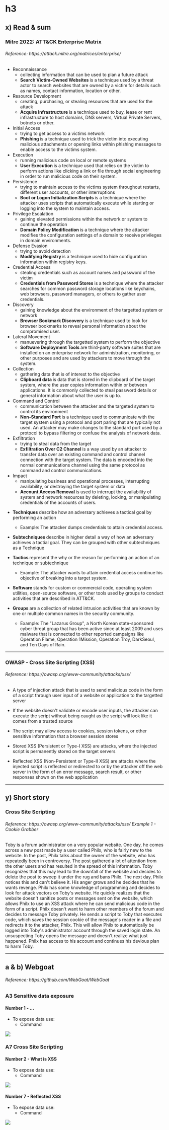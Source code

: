 <h1> h3 </h1>

<h2> x) Read & sum</h2>

<h3> 
Mitre 2022: ATT&CK Enterprise Matrix
</h3>
<h6> Reference: https://attack.mitre.org/matrices/enterprise/ </h6>

<p>
  
  - Reconnaissance
    - collecting information that can be used to plan a future attack
    - <b> Search Victim-Owned Websites </b> is a technique used by a threat actor to         search websites that are owned by a victim for details such as names, contact         information, location or other.
  - Resource Development
    - creating, purchasing, or stealing resources that are used for the attack
    - <b> Acquire Infrastructure </b> is a technique used to buy, lease or rent             infrastructure to host domains, DNS servers, Virtual Private Servers, botnets or       other.
  - Initial Access
    - trying to get access to a victims network
    - <b> Phishing </b> is a technique used to trick the victim into executing               malicious attachments or opening links within phishing messages to enable access       to the victims system.
  - Execution
    - running malicious code on local or remote systems
    - <b> User Execution </b> is a technique used that relies on the victim to perform       actions like clicking a link or file through social engineering in order to run       malicious code on their system.
  - Persistence
    - trying to maintain access to the victims system throughout restarts, different         user accounts, or other interruptions
    - <b> Boot or Logon Initialization Scripts </b> is a technique where the attacker       uses scripts that automatically execute while starting or logging into the             system to maintain access.
  - Privilege Escalation
    - gaining elevated permissions within the network or system to continue the             operation
    - <b> Domain Policy Modification </b> is a technique where the attacker modifies       the configuration settings of a domain to receive privileges in domain                 environments.
  - Defense Evasion
    - trying to avoid detection 
    - <b> Modifying Registry </b> is a technique used to hide configuration                 information within registry keys.
  - Credential Access
    - stealing credentials such as account names and password of the victim
    - <b> Credentials from Password Stores </b> is a technique where the attacker               searches for common password storage locations like keychains, web browsers,           password managers, or others to gather user credentials.
  - Discovery
    - gaining knowledge about the environment of the targetted system or network
    - <b> Browser Bookmark Discovery </b> is a technique used to look for browser               bookmarks to reveal personal information about the compromised user.
  - Lateral Movement
    - manuevering through the targetted system to perform the objective
    - <b> Software Deployment Tools </b> are third-party software suites that are           installed on an enterprise network for administration, monitoring, or other           purposes and are used by attackers to move through the system.
  - Collection
    - gathering data that is of interest to the objective
    - <b> Clipboard data </b> is data that is stored in the clipboard of the target system, where the user copies information within or between applications. It is           commonly collected to steal password details or general information about what the user is up to.
  - Command and Control
    - communication between the attacker and the targeted system to control its environment
    - <b> Non-Standard Port </b> is a technique used to communicate with the target system using a protocol and port paring that are typically not used. An             attacker may make changes to the standard port used by a protocol to bypass filtering or confuse the analysis of network data.
  - Exfiltration
    - trying to steal data from the target
    - <b> Exfiltration Over C2 Channel </b> is a way used by an attacker to transfer data over an existing command and control channel connection with the target             system. The data is encoded into the normal communications channel using the same protocol as command and control communications.
  - Impact
    - manipulating business and operational processes, interrupting availability, or destroying the target system or data
    - <b> Account Access Removal </b> is used to interrupt the availability of system and network resources by deleting, locking, or manipulating credentials of the         accounts of users.
</p>

<p>
  
  - <b> Techniques </b> describe how an adversary achieves a tactical goal by performing an action
    - Example: The attacker dumps credentials to attain credential access.
  
  - <b>Subtechniques </b> describe in higher detail a way of how an adversary achieves a tactial goal. They can be grouped with other subtechniques as a Technique
  
  - <b> Tactics </b> represent the why or the reason for performing an action of an technique or subtechnique
    - Example: The attacker wants to attain credential access continue his objective of breaking into a target system.
  
  - <b> Software </b> stands for custom or commercial code, operating system utilities, open-source software, or other tools used by groups to conduct activities that are described in ATT&CK.
  
  - <b> Groups </b> are a collection of related intrusion activities that are known by one or multiple common names in the security community. 
    - Example: The "Lazarus Group", a North Korean state-sponsored cyber threat group that has been active since at least 2009 and uses malware that is connected to         other reported campaigns like Operation Flame, Operation 1Mission, Operation Troy, DarkSeoul, and Ten Days of Rain.
</p>

<hr>

<h3> 
OWASP - Cross Site Scripting (XSS)
</h3>
<h6> Reference: https://owasp.org/www-community/attacks/xss/ </h6>

<p>
  
 - A type of injection attack that is used to send malicious code in the form of a script through user input of a website or application to the targetted server
  
 - If the website doesn't validate or encode user inputs, the attacker can execute the script without being caught as the script will look like it comes from a trusted source
  
 - The script may allow access to cookies, session tokens, or other sensitive information that a browser session stores
  
 - Stored XSS (Persistent or Type-I XSS) are attacks, where the injected script is permanently stored on the target servers
 
 - Reflected XSS (Non-Persistent or Type-II XSS) are attacks where the injected script is reflected or redirected to or by the attacker off the web server in the form of an error message, search result, or other responses shown on the web application
</p>

<hr>

<h2> y) Short story </h2>

<p>
<h3> Cross Site Scripting</h3>
<h6> Reference: https://owasp.org/www-community/attacks/xss/ Example 1 - Cookie Grabber</h6>

Toby is a forum administrator on a very popular website. One day, he comes across a new post made by a user called Philx, who is fairly new to the website. In the post, Philx talks about the owner of the website, who has repeatedly been in controversy. The post gathered a lot of attention from the other users and has resulted in the spread of this information. Toby recognizes that this may lead to the downfall of the website and decides to delete the post to sweep it under the rug and bans Philx. The next day, Philx notices this and can't believe it. His anger grows and he decides that he wants revenge. Philx has some knowledge of programming and decides to look for attack vectors on Toby's website. He quickly realizes that the website doesn't sanitize posts or messages sent on the website, which allows Philx to use an XSS attack where he can send malicious code in the form of a script. Philx doesn't want to harm other members of the forum and decides to message Toby privately. He sends a script to Toby that executes code, which saves the session cookie of the message's reader in a file and redirects it to the attacker, Philx. This will allow Philx to automatically be logged into Toby's administrator account through the saved login state. An unsuspecting Toby opens the message and doesn't realize what just happened. Philx has access to his account and continues his devious plan to harm Toby.
</p>

<hr>

<h2> a & b) Webgoat </h2>
<h6> Reference: https://github.com/WebGoat/WebGoat </h6>
<p>
<h3> A3 Sensitive data exposure </h3>

<h4>
Number 1 - ...
</h4>

  - To expose data use: 
    - Command

![](images/h2/...)
</p>

<p>
<h3> A7 Cross Site Scripting </h3>

<h4>
Number 2 - What is XSS
</h4>

  - To expose data use: 
    - Command

![](images/h2/...)
</p>

<p>
<h4>
Number 7 - Reflected XSS
</h4>

  - To expose data use: 
    - Command

![](images/h2/...)
</p>
